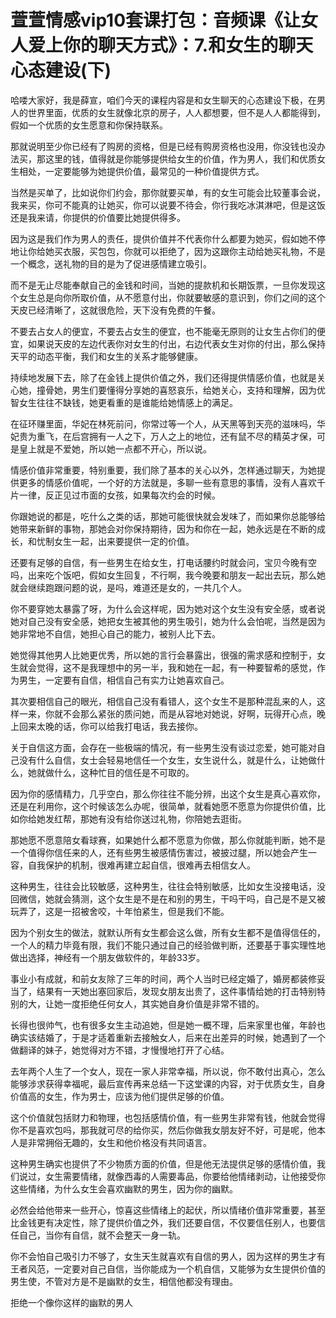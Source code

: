 # 萱萱情感vip10套课打包：音频课《让女人爱上你的聊天方式》：7.和女生的聊天心态建设(下)

哈喽大家好，我是薛宣，咱们今天的课程内容是和女生聊天的心态建设下极，在男人的世界里面，优质的女生就像北京的房子，人人都想要，但不是人人都能得到，假如一个优质的女生愿意和你保持联系。

那就说明至少你已经有了购房的资格，但是已经有购房资格也没用，你没钱也没办法买，那这里的钱，值得就是你能够提供给女生的价值，作为男人，我们和优质女生相处，一定要能够为她提供价值，最常见的一种价值提供方式。

当然是买单了，比如说你们约会，那你就要买单，有的女生可能会比较董事会说，我来买，你可不能真的让她买，你可以说要不待会，你行我吃冰淇淋吧，但是这饭还是我来请，你提供的价值要比她提供得多。

因为这是我们作为男人的责任，提供价值并不代表你什么都要为她买，假如她不停地让你给她买衣服，买包包，你就可以拒绝了，因为这跟你主动给她买礼物，不是一个概念，送礼物的目的是为了促进感情建立吸引。

而不是无止尽能奉献自己的金钱和时间，当她的提款机和长期饭票，一旦你发现这个女生总是向你所取价值，从不愿意付出，你就要敏感的意识到，你们之间的这个天皮已经清晰了，这就很危险，天下没有免费的午餐。

不要去占女人的便宜，不要去占女生的便宜，也不能毫无原则的让女生占你们的便宜，如果说天皮的左边代表你对女生的付出，右边代表女生对你的付出，那么保持天平的动态平衡，我们和女生的关系才能够健康。

持续地发展下去，除了在金钱上提供价值之外，我们还得提供情感价值，也就是关心她，撞骨她，男生们要懂得分享她的喜怒哀乐，给她关心，支持和理解，因为优智女生往往不缺钱，她更看重的是谁能给她情感上的满足。

在征环赚里面，华妃在林死前问，你常过等一个人，从天黑等到天亮的滋味吗，华妃贵为重飞，在后宫拥有一人之下，万人之上的地位，还有鼠不尽的精英才保，可是皇上就是不爱她，所以她一点都不开心，所以说。

情感价值非常重要，特别重要，我们除了基本的关心以外，怎样通过聊天，为她提供更多的情感价值呢，一个好的方法就是，多聊一些有意思的事情，没有人喜欢千片一律，反正见过市面的女孩，如果每次约会的时候。

你跟她说的都是，吃什么之类的话，那她可能很快就会发味了，而如果你总能够给她带来新鲜的事物，那她会对你保持期待，因为和你在一起，她永远是在不断的成长，和忧制女生一起，出来要提供一定的价值。

还要有足够的自信，有一些男生在给女生，打电话腰约时就会问，宝贝今晚有空吗，出来吃个饭吧，假如女生回复，不行啊，我今晚要和朋友一起出去玩，那么她就会继续跑跟问题的说，是吗，难道还是女的，一共几个人。

你不要穿她太暴露了呀，为什么会这样呢，因为她对这个女生没有安全感，或者说她对自己没有安全感，她把女生被其他的男生吸引，她为什么会怕呢，当然是因为她非常地不自信，她担心自己的能力，被别人比下去。

她觉得其他男人比她更优秀，所以她的言行会暴露出，很强的需求感和控制于，女生就会觉得，这不是我理想中的另一半，我和她在一起，有一种要智希的感觉，作为男生，一定要有自信，相信自己有实力让她喜欢自己。

其次要相信自己的眼光，相信自己没有看错人，这个女生不是那种混乱来的人，这样一来，你就不会那么紧张的质问她，而是从容地对她说，好啊，玩得开心点，晚上回来太晚的话，你可以给我打电话，我去接你。

关于自信这方面，会存在一些极端的情况，有一些男生没有谈过恋爱，她可能对自己没有什么自信，女士会轻易地信任一个女生，女生说什么，就是什么，让她做什么，她就做什么，这种忙目的信任是不可取的。

因为你的感情精力，几乎空白，那么你往往不能分辨，出这个女生是真心喜欢你，还是在利用你，这个时候该怎么办呢，很简单，就看她愿不愿意为你提供价值，比如你给她发红帮，那她有没有给你送过礼物，你陪她去逛街。

那她愿不愿意陪女看球赛，如果她什么都不愿意为你做，那么你就能判断，她不是一个值得你信任来的人，还有些男生被感情伤害过，被披过腿，所以她会产生一容，自我保护的机制，很难再建立起自信，很难再去相信女人。

这种男生，往往会比较敏感，这种男生，往往会特别敏感，比如女生没接电话，没回微信，她就会猜测，这个女生是不是在和别的男生，干吗干吗，自己是不是又被玩弄了，这是一招被舍咬，十年怕紧生，但是我们不能。

因为个别女生的做法，就默认所有女生都会这么做，所有女生都不是值得信任的，一个人的精力毕竟有限，我们不能只通过自己的经验做判断，还要基于事实理性地做出选择，神经有一个朋友做软件的，年龄33岁。

事业小有成就，和前女友除了三年的时间，两个人当时已经定婚了，婚房都装修妥当了，结果有一天她出塞回家后，发现女朋友出贵了，这件事情给她的打击特别特别的大，让她一度拒绝任何女人，其实她自身价值是非常不错的。

长得也很帅气，也有很多女生主动追她，但是她一概不理，后来家里也催，年龄也确实该结婚了，于是才适着重新去接触女人，后来在出差异的时候，她遇到了一个做翻译的妹子，她觉得对方不错，才慢慢地打开了心结。

去年两个人生了一个女人，现在一家人非常幸福，所以说，你不敢付出真心，怎么能够涉求获得幸福呢，最后宣传再来总结一下这堂课的内容，对于优质女生，自身价值高的女生，作为男士，应该为他们提供足够的价值。

这个价值就包括财力和物理，也包括感情价值，有一些男生非常有钱，他就会觉得你不是喜欢包吗，那我就可尽的给你买，然后你做我女朋友好不好，可是呢，他本人是非常拥俗无趣的，女生和他价格没有共同语言。

这种男生确实也提供了不少物质方面的价值，但是他无法提供足够的感情价值，我们说过，女生需要情绪，就像西毒的人需要毒品，你要给他情绪剥动，让他接受你这些情绪，为什么女生会喜欢幽默的男生，因为你的幽默。

必然会给他带来一些开心，惊喜这些情绪上的起伏，所以情绪价值非常重要，甚至比金钱更有决定性，除了提供价值之外，我们还要自信，不仅要信任别人，也要信任自己，当你有自信，就不会整天一身一轨。

你不会怕自己吸引力不够了，女生天生就喜欢有自信的男人，因为这样的男生才有王者风范，一定要对自己自信，当你能成为一个机自信，又能够为女生提供价值的男生使，不管对方是不是幽默的女生，相信他都没有理由。

拒绝一个像你这样的幽默的男人